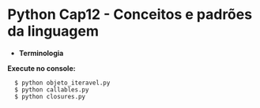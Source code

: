 # **Python Cap12 - Conceitos e padrões da linguagem**

* **Terminologia** 

**Execute no console:**

```
  $ python objeto_iteravel.py
  $ python callables.py
  $ python closures.py
```
